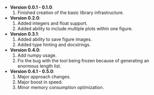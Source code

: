 + **Version 0.0.1 - 0.1.0**:
  1. Finished creation of the basic library infrastructure.
+ **Version 0.2.0**:
  1. Added integers and float support.
  2. Added ability to include multiple plots within one figure.
+ **Version 0.3.1**:
  1. Added ability to save figure images.
  2. Added type hinting and docstrings.
+ **Version 0.4.0**:
  1. Add numpy usage.
  2. Fix the bug with the tool being frozen because of generating an enormous length list.
+ **Version 0.4.1 - 0.5.0**:
  1. Major approach changes.
  2. Major boost in speed.
  3. Minor memory consumption optimization.
